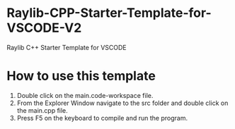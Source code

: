 # Raylib-CPP-Starter-Template-for-VSCODE-V2
 Raylib C++ Starter Template for VSCODE


# How to use this template
1. Double click on the main.code-workspace file.
2. From the Explorer Window navigate to the src folder and double click on the main.cpp file.
3. Press F5 on the keyboard to compile and run the program.
